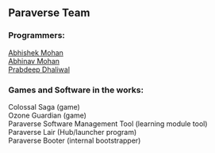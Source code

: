 ## Paraverse Team

### Programmers:<br>
[Abhishek Mohan](https://github.com/AbhishekMohan)<br>
[Abhinav Mohan](https://github.com/AbhinavMohan96)<br>
[Prabdeep Dhaliwal](https://github.com/prabdhal)<br>


### Games and Software in the works:<br>
Colossal Saga (game)<br>
Ozone Guardian (game)<br>
Paraverse Software Management Tool (learning module tool)<br>
Paraverse Lair (Hub/launcher program)<br>
Paraverse Booter (internal bootstrapper)


<!--

**Here are some ideas to get you started:**

🙋‍♀️ A short introduction - what is your organization all about?
🌈 Contribution guidelines - how can the community get involved?
👩‍💻 Useful resources - where can the community find your docs? Is there anything else the community should know?
🍿 Fun facts - what does your team eat for breakfast?
🧙 Remember, you can do mighty things with the power of [Markdown](https://docs.github.com/github/writing-on-github/getting-started-with-writing-and-formatting-on-github/basic-writing-and-formatting-syntax)
-->
